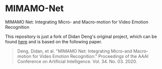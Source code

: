 # MIMAMO-Net
MIMAMO Net: Integrating Micro- and Macro-motion for Video Emotion Recognition

This repository is just a fork of Didan Deng's original project, which can be found [here](https://github.com/wtomin/MIMAMO-Net) and is based on the following paper.

>Deng, Didan, et al. "MIMAMO Net: Integrating Micro-and Macro-motion for Video Emotion Recognition." Proceedings of the AAAI Conference on Artificial Intelligence. Vol. 34. No. 03. 2020.

